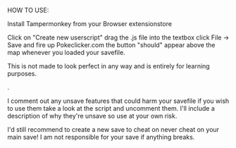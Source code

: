 HOW TO USE:



Install Tampermonkey from your Browser extensionstore

Click on "Create new userscript" drag the .js file into the textbox click File -> Save and fire up Pokeclicker.com the button "should" appear above the map whenever you loaded your savefile.




This is not made to look perfect in any way and is entirely for learning purposes.




.



I comment out any unsave features that could harm your savefile if you wish to use them take a look at the script and uncomment them.
I'll include a description of why they're unsave so use at your own risk.

I'd still recommend to create a new save to cheat on never cheat on your main save!
I am not responsible for your save if anything breaks.
